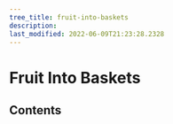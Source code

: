 ```yaml
---
tree_title: fruit-into-baskets
description: 
last_modified: 2022-06-09T21:23:28.2328
---
```


# Fruit Into Baskets

## Contents
